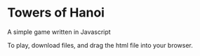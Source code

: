 Towers of Hanoi
==================
A simple game written in Javascript

To play, download files, and drag the html file into your browser.

